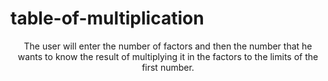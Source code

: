 # table-of-multiplication
<p align="center">The user will enter the number of factors and then the number that he wants to know the result of multiplying it in the factors to the limits of the first number.</p>
